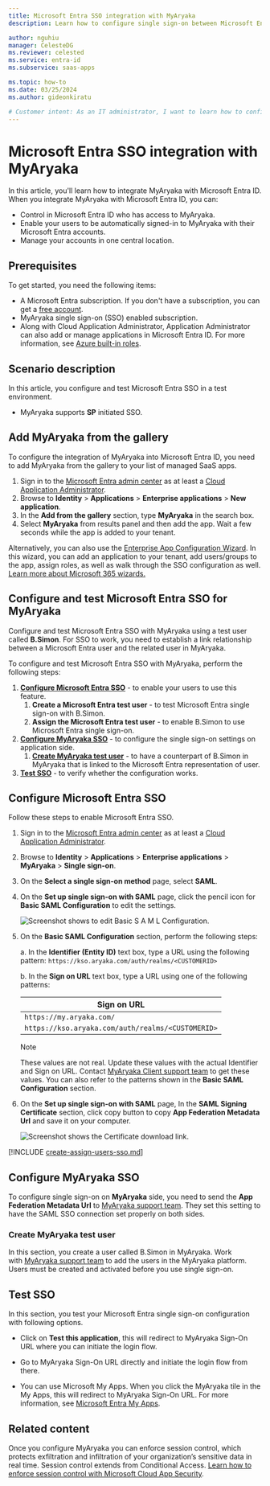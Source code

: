 ```yaml
---
title: Microsoft Entra SSO integration with MyAryaka
description: Learn how to configure single sign-on between Microsoft Entra ID and MyAryaka.

author: nguhiu
manager: CelesteDG
ms.reviewer: celested
ms.service: entra-id
ms.subservice: saas-apps

ms.topic: how-to
ms.date: 03/25/2024
ms.author: gideonkiratu

# Customer intent: As an IT administrator, I want to learn how to configure single sign-on between Microsoft Entra ID and MyAryaka so that I can control who has access to MyAryaka, enable automatic sign-in with Microsoft Entra accounts, and manage my accounts in one central location.
---
```


# Microsoft Entra SSO integration with MyAryaka

In this article,  you'll learn how to integrate MyAryaka with Microsoft Entra ID. When you integrate MyAryaka with Microsoft Entra ID, you can:

* Control in Microsoft Entra ID who has access to MyAryaka.
* Enable your users to be automatically signed-in to MyAryaka with their Microsoft Entra accounts.
* Manage your accounts in one central location.

## Prerequisites

To get started, you need the following items:

* A Microsoft Entra subscription. If you don't have a subscription, you can get a [free account](https://azure.microsoft.com/free/).
* MyAryaka single sign-on (SSO) enabled subscription.
* Along with Cloud Application Administrator, Application Administrator can also add or manage applications in Microsoft Entra ID.
For more information, see [Azure built-in roles](~/identity/role-based-access-control/permissions-reference.md).

## Scenario description

In this article,  you configure and test Microsoft Entra SSO in a test environment.

* MyAryaka supports **SP** initiated SSO.

## Add MyAryaka from the gallery

To configure the integration of MyAryaka into Microsoft Entra ID, you need to add MyAryaka from the gallery to your list of managed SaaS apps.

1. Sign in to the [Microsoft Entra admin center](https://entra.microsoft.com) as at least a [Cloud Application Administrator](~/identity/role-based-access-control/permissions-reference.md#cloud-application-administrator).
1. Browse to **Identity** > **Applications** > **Enterprise applications** > **New application**.
1. In the **Add from the gallery** section, type **MyAryaka** in the search box.
1. Select **MyAryaka** from results panel and then add the app. Wait a few seconds while the app is added to your tenant.

 Alternatively, you can also use the [Enterprise App Configuration Wizard](https://portal.office.com/AdminPortal/home?Q=Docs#/azureadappintegration). In this wizard, you can add an application to your tenant, add users/groups to the app, assign roles, as well as walk through the SSO configuration as well. [Learn more about Microsoft 365 wizards.](/microsoft-365/admin/misc/azure-ad-setup-guides)

<a name='configure-and-test-azure-ad-sso-for-myaryaka'></a>

## Configure and test Microsoft Entra SSO for MyAryaka

Configure and test Microsoft Entra SSO with MyAryaka using a test user called **B.Simon**. For SSO to work, you need to establish a link relationship between a Microsoft Entra user and the related user in MyAryaka.

To configure and test Microsoft Entra SSO with MyAryaka, perform the following steps:

1. **[Configure Microsoft Entra SSO](#configure-azure-ad-sso)** - to enable your users to use this feature.
    1. **Create a Microsoft Entra test user** - to test Microsoft Entra single sign-on with B.Simon.
    1. **Assign the Microsoft Entra test user** - to enable B.Simon to use Microsoft Entra single sign-on.
1. **[Configure MyAryaka SSO](#configure-myaryaka-sso)** - to configure the single sign-on settings on application side.
    1. **[Create MyAryaka test user](#create-myaryaka-test-user)** - to have a counterpart of B.Simon in MyAryaka that is linked to the Microsoft Entra representation of user.
1. **[Test SSO](#test-sso)** - to verify whether the configuration works.

<a name='configure-azure-ad-sso'></a>

## Configure Microsoft Entra SSO

Follow these steps to enable Microsoft Entra SSO.

1. Sign in to the [Microsoft Entra admin center](https://entra.microsoft.com) as at least a [Cloud Application Administrator](~/identity/role-based-access-control/permissions-reference.md#cloud-application-administrator).
1. Browse to **Identity** > **Applications** > **Enterprise applications** > **MyAryaka** > **Single sign-on**.
1. On the **Select a single sign-on method** page, select **SAML**.
1. On the **Set up single sign-on with SAML** page, click the pencil icon for **Basic SAML Configuration** to edit the settings.

   ![Screenshot shows to edit Basic S A M L Configuration.](common/edit-urls.png "Basic Configuration")

1. On the **Basic SAML Configuration** section, perform the following steps:

    a. In the **Identifier (Entity ID)** text box, type a URL using the following pattern:
    `https://kso.aryaka.com/auth/realms/<CUSTOMERID>`

	b. In the **Sign on URL** text box, type a URL using one of the following patterns:

    | **Sign on URL** |
    |------|
    | `https://my.aryaka.com/` |
    | `https://kso.aryaka.com/auth/realms/<CUSTOMERID>` |

	> [!NOTE]
	> These values are not real. Update these values with the actual Identifier and Sign on URL. Contact [MyAryaka Client support team](mailto:support@aryaka.com) to get these values. You can also refer to the patterns shown in the **Basic SAML Configuration** section.

1. On the **Set up single sign-on with SAML** page, In the **SAML Signing Certificate** section, click copy button to copy **App Federation Metadata Url** and save it on your computer.

	![Screenshot shows the Certificate download link.](common/copy-metadataurl.png "Certificate")

<a name='create-an-azure-ad-test-user'></a>

[!INCLUDE [create-assign-users-sso.md](~/identity/saas-apps/includes/create-assign-users-sso.md)]

## Configure MyAryaka SSO

To configure single sign-on on **MyAryaka** side, you need to send the **App Federation Metadata Url** to [MyAryaka support team](mailto:support@aryaka.com). They set this setting to have the SAML SSO connection set properly on both sides.

### Create MyAryaka test user

In this section, you create a user called B.Simon in MyAryaka. Work with [MyAryaka support team](mailto:support@aryaka.com) to add the users in the MyAryaka platform. Users must be created and activated before you use single sign-on.

## Test SSO

In this section, you test your Microsoft Entra single sign-on configuration with following options. 

* Click on **Test this application**, this will redirect to MyAryaka Sign-On URL where you can initiate the login flow. 

* Go to MyAryaka Sign-On URL directly and initiate the login flow from there.

* You can use Microsoft My Apps. When you click the MyAryaka tile in the My Apps, this will redirect to MyAryaka Sign-On URL. For more information, see [Microsoft Entra My Apps](/azure/active-directory/manage-apps/end-user-experiences#azure-ad-my-apps).

## Related content

Once you configure MyAryaka you can enforce session control, which protects exfiltration and infiltration of your organization’s sensitive data in real time. Session control extends from Conditional Access. [Learn how to enforce session control with Microsoft Cloud App Security](/cloud-app-security/proxy-deployment-aad).
